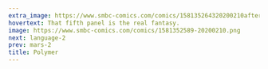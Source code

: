 ```yaml
---
extra_image: https://www.smbc-comics.com/comics/158135264320200210after.png
hovertext: That fifth panel is the real fantasy.
image: https://www.smbc-comics.com/comics/1581352589-20200210.png
next: language-2
prev: mars-2
title: Polymer
---
```

